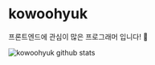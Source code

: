 # kowoohyuk

프론트엔드에 관심이 많은 프로그래머 입니다! 👋

<!--
## Ing...

[알고리즘 스터디](https://github.com/deviation-365/algorithm-study) : 일주일에 세 문제씩 문제를 풀고, 슬랙을 통해 서로 코드 리뷰를 진행하고 있습니다.  
[CSS Selector](https://kowoohyuk.github.io/css-selector/) : [CSS diner](https://flukeout.github.io/)를 모티브로 작업 중인 프로젝트 입니다. 11월까지 최소 20레벨이상 확장할 예정입니다.
-->
![kowoohyuk github stats](https://github-readme-stats.vercel.app/api?username=kowoohyuk&show_icons=true)

<!--
**kowoohyuk/kowoohyuk** is a ✨ _special_ ✨ repository because its `README.md` (this file) appears on your GitHub profile.

Here are some ideas to get you started:

- 🔭 I’m currently working on ...
- 🌱 I’m currently learning ...
- 👯 I’m looking to collaborate on ...
- 🤔 I’m looking for help with ...
- 💬 Ask me about ...
- 📫 How to reach me: ...
- 😄 Pronouns: ...
- ⚡ Fun fact: ...
-->
